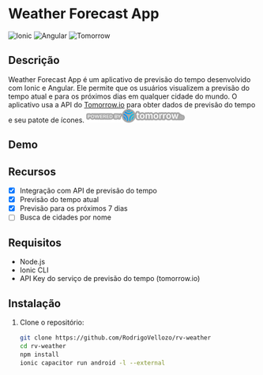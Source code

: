 # Weather Forecast App

![Ionic](https://img.shields.io/badge/Ionic-7-red)
![Angular](https://img.shields.io/badge/Angular-17-red)
![Tomorrow](https://img.shields.io/badge/Tomorrow_io-API-red)


## Descrição

Weather Forecast App é um aplicativo de previsão do tempo desenvolvido com Ionic e Angular. Ele permite que os usuários visualizem a previsão do tempo atual e para os próximos dias em qualquer cidade do mundo.
O aplicativo usa a API do [Tomorrow.io](https://docs.tomorrow.io/reference/intro/getting-started) para obter dados de previsão do tempo e seu patote de ícones.
<img src="./src/assets/icon/powered-by-tomorrow/Powered_by_Climacell-Halo.svg" width="200">

## Demo


## Recursos

- [x] Integração com API de previsão do tempo
- [x] Previsão do tempo atual
- [x] Previsão para os próximos 7 dias
- [ ] Busca de cidades por nome

## Requisitos

- Node.js
- Ionic CLI
- API Key do serviço de previsão do tempo (tomorrow.io)

## Instalação

1. Clone o repositório:

   ```sh
   git clone https://github.com/RodrigoVellozo/rv-weather
   cd rv-weather
   npm install
   ionic capacitor run android -l --external

